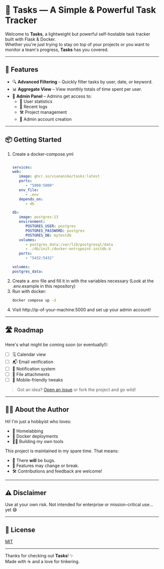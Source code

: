 # 📝 Tasks — A Simple & Powerful Task Tracker

Welcome to **Tasks**, a lightweight but powerful self-hostable task tracker built with Flask & Docker.  
Whether you're just trying to stay on top of your projects or you want to monitor a team's progress, **Tasks** has you covered.

---

## 🚀 Features

- 🔍 **Advanced Filtering** – Quickly filter tasks by user, date, or keyword.
- 📊 **Aggregate View** – View monthly totals of time spent per user.
- 👑 **Admin Panel** – Admins get access to:
  - 🧠 User statistics
  - 📜 Recent logs
  - 🛠 Project management
  - 👥 Admin account creation

---

## 📦 Getting Started

1. Create a docker-compose.yml
   ```yaml

   services:
   web:
      image: ghcr.io/viananike/tasks:latest
      ports:
         - "5000:5000"
      env_file:
         - .env
      depends_on:
         - db

   db:
      image: postgres:13
      environment:
         POSTGRES_USER: postgres
         POSTGRES_PASSWORD: postgres
         POSTGRES_DB: mytestdb
      volumes:
         - postgres_data:/var/lib/postgresql/data
         - ./db/init:/docker-entrypoint-initdb.d
      ports:
         - "5432:5432"

   volumes:
   postgres_data:
   ```
2. Create a .env file and fill it in with the variables necessary (Look at the .env.example in this repository)
3. Run with docker:
   ```bash
   docker compose up -d
4. Visit http://ip-of-your-machine:5000 and set up your admin account!

---

## 🛣 Roadmap

Here's what might be coming soon (or eventually!):

- [ ] 🗓️ Calendar view
- [ ] 📬 Email verification
- [ ] 🔔 Notification system
- [ ] 📎 File attachments
- [ ] 📱 Mobile-friendly tweaks

> Got an idea? [Open an issue](https://github.com/viananike/tasks/issues) or fork the project and go wild!

---

## 👨‍💻 About the Author

Hi! I'm just a hobbyist who loves:
- 🏡 Homelabbing  
- 🐳 Docker deployments  
- 👨‍💻 Building my own tools  

This project is maintained in my spare time. That means:
- 🐞 There **will** be bugs.  
- 🧪 Features may change or break.  
- 🛠️ Contributions and feedback are welcome!

---

## ⚠️ Disclaimer

Use at your own risk. Not intended for enterprise or mission-critical use... yet 😅

---

## 🧾 License

[MIT](LICENSE)

---

Thanks for checking out **Tasks**! ✨  
Made with ☕ and a love for tinkering.
